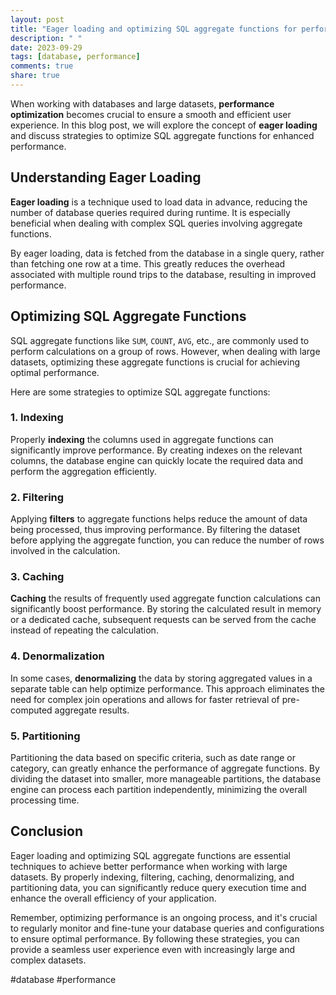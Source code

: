 ```yaml
---
layout: post
title: "Eager loading and optimizing SQL aggregate functions for performance"
description: " "
date: 2023-09-29
tags: [database, performance]
comments: true
share: true
---
```


When working with databases and large datasets, **performance optimization** becomes crucial to ensure a smooth and efficient user experience. In this blog post, we will explore the concept of **eager loading** and discuss strategies to optimize SQL aggregate functions for enhanced performance.

## Understanding Eager Loading

**Eager loading** is a technique used to load data in advance, reducing the number of database queries required during runtime. It is especially beneficial when dealing with complex SQL queries involving aggregate functions.

By eager loading, data is fetched from the database in a single query, rather than fetching one row at a time. This greatly reduces the overhead associated with multiple round trips to the database, resulting in improved performance.

## Optimizing SQL Aggregate Functions

SQL aggregate functions like `SUM`, `COUNT`, `AVG`, etc., are commonly used to perform calculations on a group of rows. However, when dealing with large datasets, optimizing these aggregate functions is crucial for achieving optimal performance.

Here are some strategies to optimize SQL aggregate functions:

### 1. Indexing

Properly **indexing** the columns used in aggregate functions can significantly improve performance. By creating indexes on the relevant columns, the database engine can quickly locate the required data and perform the aggregation efficiently.

### 2. Filtering

Applying **filters** to aggregate functions helps reduce the amount of data being processed, thus improving performance. By filtering the dataset before applying the aggregate function, you can reduce the number of rows involved in the calculation.

### 3. Caching

**Caching** the results of frequently used aggregate function calculations can significantly boost performance. By storing the calculated result in memory or a dedicated cache, subsequent requests can be served from the cache instead of repeating the calculation.

### 4. Denormalization

In some cases, **denormalizing** the data by storing aggregated values in a separate table can help optimize performance. This approach eliminates the need for complex join operations and allows for faster retrieval of pre-computed aggregate results.

### 5. Partitioning

Partitioning the data based on specific criteria, such as date range or category, can greatly enhance the performance of aggregate functions. By dividing the dataset into smaller, more manageable partitions, the database engine can process each partition independently, minimizing the overall processing time.

## Conclusion

Eager loading and optimizing SQL aggregate functions are essential techniques to achieve better performance when working with large datasets. By properly indexing, filtering, caching, denormalizing, and partitioning data, you can significantly reduce query execution time and enhance the overall efficiency of your application.

Remember, optimizing performance is an ongoing process, and it's crucial to regularly monitor and fine-tune your database queries and configurations to ensure optimal performance. By following these strategies, you can provide a seamless user experience even with increasingly large and complex datasets.

#database #performance